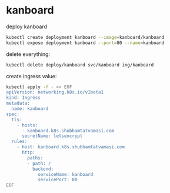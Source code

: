 # kanboard

deploy kanboard
```bash
kubectl create deployment kanboard --image=kanboard/kanboard
kubectl expose deployment kanboard --port=80 --name=kanboard
```

delete everything:
```bash
kubectl delete deploy/kanboard svc/kanboard ing/kanboard
```

create ingress value:
```bash
kubectl apply -f - << EOF
apiVersion: networking.k8s.io/v1beta1
kind: Ingress
metadata:
  name: kanboard
spec:
  tls:
    - hosts:
      - kanboard.k8s.shubhamtatvamasi.com
      secretName: letsencrypt
  rules:
    - host: kanboard.k8s.shubhamtatvamasi.com
      http:
        paths:
        - path: /
          backend:
            serviceName: kanboard
            servicePort: 80
EOF
```
